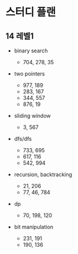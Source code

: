 # 스터디 플랜

## 14 레벨1

- binary search 
  - 704, 278, 35
- two pointers
  - 977, 189
  - 283, 167
  - 344, 557
  - 876, 19

- sliding window
  - 3, 567

- dfs/dfs
  - 733, 695
  - 617, 116
  - 542, 994

- recursion, backtracking
  - 21, 206
  - 77, 46, 784

- dp 
  - 70, 198, 120

- bit manipulation 
  - 231, 191
  - 190, 136